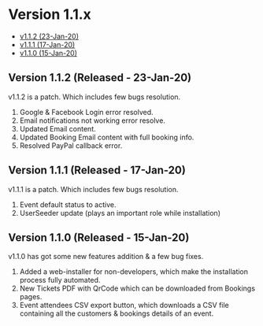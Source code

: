 # Version 1.1.x

- [v1.1.2 (23-Jan-20)](#v1.1.2)
- [v1.1.1 (17-Jan-20)](#v1.1.1)
- [v1.1.0 (15-Jan-20)](#v1.1.0)

<a name="v1.1.2"></a> 
## Version 1.1.2 (Released - 23-Jan-20)

v1.1.2 is a patch. Which includes few bugs resolution.

1. Google & Facebook Login error resolved.
2. Email notifications not working error resolve.
3. Updated Email content.
4. Updated Booking Email content with full booking info.
5. Resolved PayPal callback error.


<a name="v1.1.1"></a> 
## Version 1.1.1 (Released - 17-Jan-20)

v1.1.1 is a patch. Which includes few bugs resolution.

1. Event default status to active.
2. UserSeeder update (plays an important role while installation)


<a name="v1.1.0"></a> 
## Version 1.1.0 (Released - 15-Jan-20)

v1.1.0 has got some new features addition & a few bug fixes.

1. Added a web-installer for non-developers, which make the installation process fully automated.
2. New Tickets PDF with QrCode which can be downloaded from Bookings pages.
3. Event attendees CSV export button, which downloads a CSV file containing all the customers & bookings details of an event.
